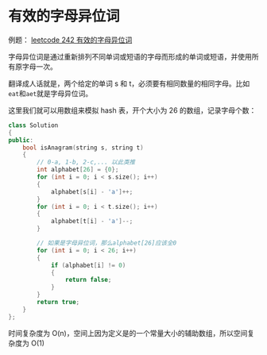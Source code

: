 # 有效的字母异位词

例题： [leetcode 242 有效的字母异位词](https://leetcode.cn/problems/valid-anagram/description/)

字母异位词是通过重新排列不同单词或短语的字母而形成的单词或短语，并使用所有原字母一次。

翻译成人话就是，两个给定的单词 s 和 t，必须要有相同数量的相同字母。比如`eat`和`aet`就是字母异位词。

这里我们就可以用数组来模拟 hash 表，开个大小为 26 的数组，记录字母个数：

```cpp
class Solution
{
public:
    bool isAnagram(string s, string t)
    {
        // 0-a, 1-b, 2-c,... 以此类推
        int alphabet[26] = {0};
        for (int i = 0; i < s.size(); i++)
        {
            alphabet[s[i] - 'a']++;
        }
        for (int i = 0; i < t.size(); i++)
        {
            alphabet[t[i] - 'a']--;
        }

        // 如果是字母异位词，那么alphabet[26]应该全0
        for (int i = 0; i < 26; i++)
        {
            if (alphabet[i] != 0)
            {
                return false;
            }
        }
        return true;
    }
};
```

时间复杂度为 O(n)，空间上因为定义是的一个常量大小的辅助数组，所以空间复杂度为 O(1)
